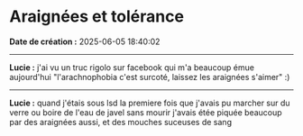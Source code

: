 # Araignées et tolérance

**Date de création :** 2025-06-05 18:40:02

---

**Lucie :**
j'ai vu un truc rigolo sur facebook qui m'a beaucoup émue aujourd'hui "l'arachnophobia c'est surcoté, laissez les araignées s'aimer" :)

---

**Lucie :**
quand j'étais sous lsd la premiere fois que j'avais pu marcher sur du verre ou boire de l'eau de javel sans mourir j'avais étée piquée beaucoup par des araignées aussi, et des mouches suceuses de sang
